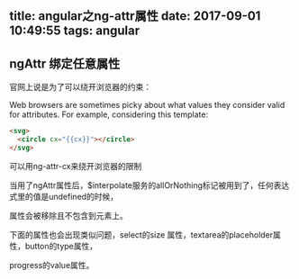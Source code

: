 title: angular之ng-attr属性
date: 2017-09-01 10:49:55
tags: angular
---

## ngAttr 绑定任意属性

官网上说是为了可以绕开浏览器的约束：

Web browsers are sometimes picky about what values they consider valid for attributes.
For example, considering this template:

```html
<svg>
  <circle cx="{{cx}}"></circle>
</svg>
```

可以用ng-attr-cx来绕开浏览器的限制

当用了ngAttr属性后，$interpolate服务的allOrNothing标记被用到了，任何表达式里的值是undefined的时候，

属性会被移除且不包含到元素上。

下面的属性也会出现类似问题，select的size 属性，textarea的placeholder属性，button的type属性，

progress的value属性。
